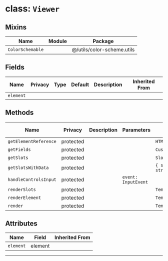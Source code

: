 # class: `Viewer`

## Mixins

| Name             | Module | Package                    |
| ---------------- | ------ | -------------------------- |
| `ColorSchemable` |        | @/utils/color-scheme.utils |

## Fields

| Name      | Privacy | Type | Default | Description | Inherited From |
| --------- | ------- | ---- | ------- | ----------- | -------------- |
| `element` |         |      |         |             |                |

## Methods

| Name                  | Privacy   | Description | Parameters          | Return                           | Inherited From |
| --------------------- | --------- | ----------- | ------------------- | -------------------------------- | -------------- |
| `getElementReference` | protected |             |                     | `HTMLElement`                    |                |
| `getFields`           | protected |             |                     | `CustomElementField[]`           |                |
| `getSlots`            | protected |             |                     | `Slot[]`                         |                |
| `getSlotsWithData`    | protected |             |                     | `{ slot: Slot; data: string }[]` |                |
| `handleControlsInput` | protected |             | `event: InputEvent` |                                  |                |
| `renderSlots`         | protected |             |                     | `TemplateResult`                 |                |
| `renderElement`       | protected |             |                     | `TemplateResult`                 |                |
| `render`              | protected |             |                     | `TemplateResult`                 |                |

## Attributes

| Name      | Field   | Inherited From |
| --------- | ------- | -------------- |
| `element` | element |                |

<hr/>
